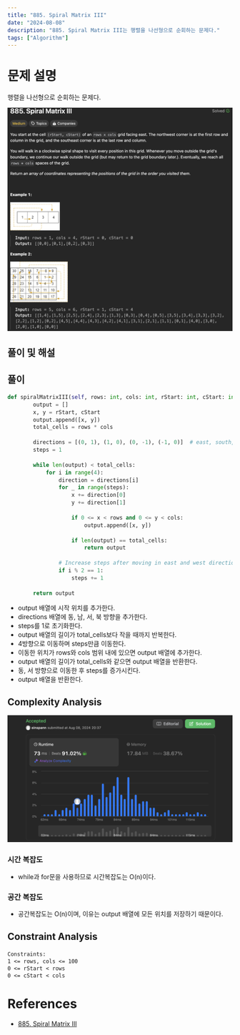 ```yaml
---
title: "885. Spiral Matrix III"
date: "2024-08-08"
description: "885. Spiral Matrix III는 행렬을 나선형으로 순회하는 문제다."
tags: ["Algorithm"]
---
```


# 문제 설명
행렬을 나선형으로 순회하는 문제다.

![885](../../../images/LEET/885/885.png)

## 풀이 및 해설

## 풀이
```python
def spiralMatrixIII(self, rows: int, cols: int, rStart: int, cStart: int) -> List[List[int]]:
        output = []
        x, y = rStart, cStart
        output.append([x, y])
        total_cells = rows * cols

        directions = [(0, 1), (1, 0), (0, -1), (-1, 0)]  # east, south, west, north
        steps = 1

        while len(output) < total_cells:
            for i in range(4):
                direction = directions[i]
                for _ in range(steps):
                    x += direction[0]
                    y += direction[1]

                    if 0 <= x < rows and 0 <= y < cols:
                        output.append([x, y])

                    if len(output) == total_cells:
                        return output

                # Increase steps after moving in east and west directions
                if i % 2 == 1:
                    steps += 1

        return output
```
- output 배열에 시작 위치를 추가한다.
- directions 배열에 동, 남, 서, 북 방향을 추가한다.
- steps를 1로 초기화한다.
- output 배열의 길이가 total_cells보다 작을 때까지 반복한다.
- 4방향으로 이동하며 steps만큼 이동한다.
- 이동한 위치가 rows와 cols 범위 내에 있으면 output 배열에 추가한다.
- output 배열의 길이가 total_cells와 같으면 output 배열을 반환한다.
- 동, 서 방향으로 이동한 후 steps를 증가시킨다.
- output 배열을 반환한다.

## Complexity Analysis
![tc](../../../images/LEET/885/tc.png)

### 시간 복잡도
- while과 for문을 사용하므로 시간복잡도는 O(n)이다.

### 공간 복잡도
- 공간복잡도는 O(n)이며, 이유는 output 배열에 모든 위치를 저장하기 때문이다.

## Constraint Analysis
```
Constraints:
1 <= rows, cols <= 100
0 <= rStart < rows
0 <= cStart < cols
```

# References
- [885. Spiral Matrix III](https://leetcode.com/problems/spiral-matrix-iii/)